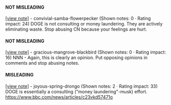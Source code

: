 #### NOT MISLEADING

[[view note]](https://x.com/i/birdwatch/n/1886525550216335759) - convivial-samba-flowerpecker (Shown notes: 0 · Rating impact: 24)
DOGE is not consulting or money laundering. They are actively eliminating waste. Stop abusing CN because your feelings are hurt.

#### NOT MISLEADING

[[view note]](https://x.com/i/birdwatch/n/1886487009323081917) - gracious-mangrove-blackbird (Shown notes: 0 · Rating impact: 16)
NNN - Again, this is clearly an opinion. Put opposing opinions in comments and stop abusing notes.

#### MISLEADING

[[view note]](https://x.com/i/birdwatch/n/1886484410205347943) - joyous-spring-drongo (Shown notes: 2 · Rating impact: 33)
DOGE is essentially a consulting ("money laundering"-musk) effort.
https://www.bbc.com/news/articles/c23vkd57471o 

